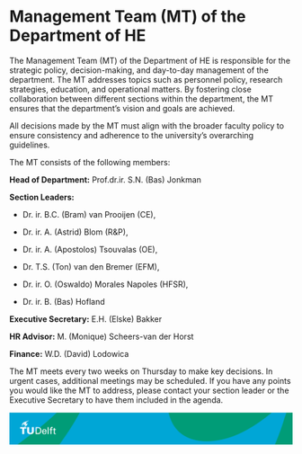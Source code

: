 # Management Team (MT) of the Department of HE

The Management Team (MT) of the Department of HE is responsible for the strategic policy, decision-making, and day-to-day management of the department. The MT addresses topics such as personnel policy, research strategies, education, and operational matters. By fostering close collaboration between different sections within the department, the MT ensures that the department’s vision and goals are achieved.

All decisions made by the MT must align with the broader faculty policy to ensure consistency and adherence to the university’s overarching guidelines.

The MT consists of the following members:

**Head of Department:** Prof.dr.ir. S.N. (Bas) Jonkman

**Section Leaders:**
- Dr. ir. B.C. (Bram) van Prooijen (CE),

- Dr. ir. A. (Astrid) Blom (R&P),

- Dr. ir. A. (Apostolos) Tsouvalas (OE),

- Dr. T.S. (Ton) van den Bremer (EFM),

- Dr. ir. O. (Oswaldo) Morales Napoles (HFSR),

- Dr. ir. B. (Bas) Hofland

**Executive Secretary:** E.H. (Elske) Bakker

**HR Advisor:** M. (Monique) Scheers-van der Horst

**Finance:** W.D. (David) Lodowica

The MT meets every two weeks on Thursday to make key decisions. In urgent cases, additional meetings may be scheduled. If you have any points you would like the MT to address, please contact your section leader or the Executive Secretary to have them included in the agenda.

![footer](footer-tudelft.jpg)



